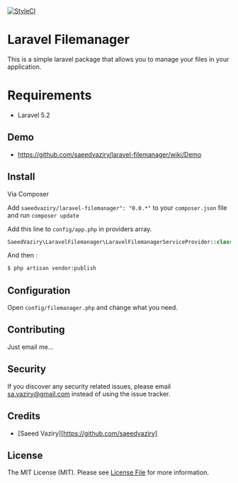 [![StyleCI](https://github.styleci.io/repos/54067299/shield?branch=master)](https://github.styleci.io/repos/54067299)

# Laravel Filemanager

This is a simple laravel package that allows you to manage your files in your application.

# Requirements

- Laravel 5.2

## Demo

- https://github.com/saeedvaziry/laravel-filemanager/wiki/Demo

## Install

Via Composer

Add ``saeedvaziry/laravel-filemanager": "0.0.*"`` to your ``composer.json`` file and run ``composer update``

Add this line to ``config/app.php`` in providers array.

``` php
SaeedVaziry\LaravelFilemanager\LaravelFilemanagerServiceProvider::class,
```

And then :

``` bash
$ php artisan vendor:publish
```

## Configuration

Open ``config/filemanager.php`` and change what you need.

## Contributing

Just email me...

## Security

If you discover any security related issues, please email sa.vaziry@gmail.com instead of using the issue tracker.

## Credits

- [Saeed Vaziry][https://github.com/saeedvaziry]

## License

The MIT License (MIT). Please see [License File](LICENSE.md) for more information.

